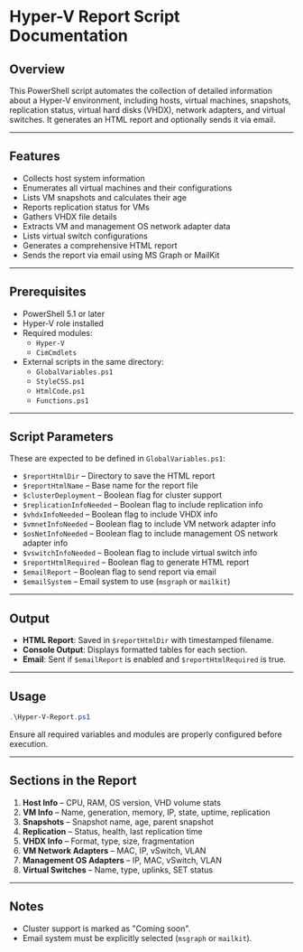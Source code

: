 
# Hyper-V Report Script Documentation

## Overview

This PowerShell script automates the collection of detailed information about a Hyper-V environment, including hosts, virtual machines, snapshots, replication status, virtual hard disks (VHDX), network adapters, and virtual switches. It generates an HTML report and optionally sends it via email.

---

## Features

- Collects host system information
- Enumerates all virtual machines and their configurations
- Lists VM snapshots and calculates their age
- Reports replication status for VMs
- Gathers VHDX file details
- Extracts VM and management OS network adapter data
- Lists virtual switch configurations
- Generates a comprehensive HTML report
- Sends the report via email using MS Graph or MailKit

---

## Prerequisites

- PowerShell 5.1 or later
- Hyper-V role installed
- Required modules:
  - `Hyper-V`
  - `CimCmdlets`
- External scripts in the same directory:
  - `GlobalVariables.ps1`
  - `StyleCSS.ps1`
  - `HtmlCode.ps1`
  - `Functions.ps1`

---

## Script Parameters

These are expected to be defined in `GlobalVariables.ps1`:

- `$reportHtmlDir` – Directory to save the HTML report
- `$reportHtmlName` – Base name for the report file
- `$clusterDeployment` – Boolean flag for cluster support
- `$replicationInfoNeeded` – Boolean flag to include replication info
- `$vhdxInfoNeeded` – Boolean flag to include VHDX info
- `$vmnetInfoNeeded` – Boolean flag to include VM network adapter info
- `$osNetInfoNeeded` – Boolean flag to include management OS network adapter info
- `$vswitchInfoNeeded` – Boolean flag to include virtual switch info
- `$reportHtmlRequired` – Boolean flag to generate HTML report
- `$emailReport` – Boolean flag to send report via email
- `$emailSystem` – Email system to use (`msgraph` or `mailkit`)

---

## Output

- **HTML Report**: Saved in `$reportHtmlDir` with timestamped filename.
- **Console Output**: Displays formatted tables for each section.
- **Email**: Sent if `$emailReport` is enabled and `$reportHtmlRequired` is true.

---

## Usage

```powershell
.\Hyper-V-Report.ps1
```

Ensure all required variables and modules are properly configured before execution.

---

## Sections in the Report

1. **Host Info** – CPU, RAM, OS version, VHD volume stats
2. **VM Info** – Name, generation, memory, IP, state, uptime, replication
3. **Snapshots** – Snapshot name, age, parent snapshot
4. **Replication** – Status, health, last replication time
5. **VHDX Info** – Format, type, size, fragmentation
6. **VM Network Adapters** – MAC, IP, vSwitch, VLAN
7. **Management OS Adapters** – IP, MAC, vSwitch, VLAN
8. **Virtual Switches** – Name, type, uplinks, SET status

---

## Notes

- Cluster support is marked as "Coming soon".
- Email system must be explicitly selected (`msgraph` or `mailkit`).